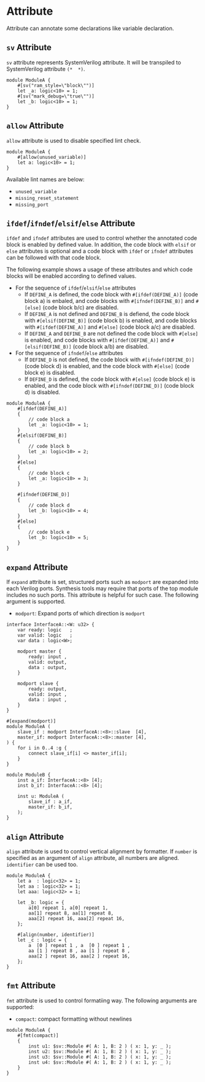 # Attribute

Attribute can annotate some declarations like variable declaration.

## `sv` Attribute

`sv` attribute represents SystemVerilog attribute.
It will be transpiled to SystemVerilog attribute `(*  *)`.

```veryl,playground
module ModuleA {
    #[sv("ram_style=\"block\"")]
    let _a: logic<10> = 1;
    #[sv("mark_debug=\"true\"")]
    let _b: logic<10> = 1;
}
```

## `allow` Attribute

`allow` attribute is used to disable specified lint check.

```veryl,playground
module ModuleA {
    #[allow(unused_variable)]
    let a: logic<10> = 1;
}
```

Available lint names are below:

* `unused_variable`
* `missing_reset_statement`
* `missing_port`

## `ifdef`/`ifndef`/`elsif`/`else` Attribute

`ifdef` and `ifndef` attributes are used to control whether the annotated code block is enabled by defined value.
In addition, the code block with `elsif` or `else` attributes is optional and a code block with `ifdef` or `ifndef` attributes can be followed with that code block.

The following example shows a usage of these attributes and which code blocks will be enabled according to defined values.

* For the sequence of `ifdef`/`elsif`/`else` attributes
    * If `DEFINE_A` is defined, the code block with `#[ifdef(DEFINE_A)]` (code block a) is enbaled, and code blocks with `#[ifndef(DEFINE_B)]` and `#[else]` (code block b/c) are disabled.
    * If `DEFINE_A` is not defined and `DEFINE_B` is defiend, the code block with `#[elsif(DEFINE_B)]` (code block b) is enabled, and code blocks with `#[ifdef(DEFINE_A)]` and `#[else]` (code block a/c) are disabled.
    * If `DEFINE_A` and `DEFINE_B` are not defined the code block with `#[else]` is enabled, and code blocks with `#[ifdef(DEFINE_A)]` and `#[elsif(DEFINE_B)]` (code block a/b) are disabled.
* For the sequence of `ifndef`/`else` attributes
    * If `DEFINE_D` is not defined, the code block with `#[ifndef(DEFINE_D)]` (code block d) is enabled, and the code block with `#[else]` (code block e) is disabled.
    * If `DEFINE_D` is defined, the code block with `#[else]` (code block e) is enabled, and the code block with `#[ifndef(DEFINE_D)]` (code block d) is disabled.

```veryl,playground
module ModuleA {
    #[ifdef(DEFINE_A)]
    {
        // code block a
        let _a: logic<10> = 1;
    }
    #[elsif(DEFINE_B)]
    {
        // code block b
        let _a: logic<10> = 2;
    }
    #[else]
    {
        // code block c
        let _a: logic<10> = 3;
    }

    #[ifndef(DEFINE_D)]
    {
        // code block d
        let _b: logic<10> = 4;
    }
    #[else]
    {
        // code block e
        let _b: logic<10> = 5;
    }
}
```

## `expand` Attribute

If `expand` attribute is set, structured ports such as `modport` are expanded into each Verilog ports.
Synthesis tools may require that ports of the top module includes no such ports. This attribute is helpful for such case.
The following argument is supported.

* `modport`: Expand ports of which direction is `modport`

```veryl,playground
interface InterfaceA::<W: u32> {
    var ready: logic   ;
    var valid: logic   ;
    var data : logic<W>;

    modport master {
        ready: input ,
        valid: output,
        data : output,
    }

    modport slave {
        ready: output,
        valid: input ,
        data : input ,
    }
}

#[expand(modport)]
module ModuleA (
    slave_if : modport InterfaceA::<8>::slave  [4],
    master_if: modport InterfaceA::<8>::master [4],
) {
    for i in 0..4 :g {
        connect slave_if[i] <> master_if[i];
    }
}

module ModuleB {
    inst a_if: InterfaceA::<8> [4];
    inst b_if: InterfaceA::<8> [4];

    inst u: ModuleA (
        slave_if : a_if,
        master_if: b_if,
    );
}
```

## `align` Attribute

`align` attribute is used to control vertical alignment by formatter.
If `number` is specified as an argument of `align` attribute, all numbers are aligned.
`identifier` can be used too.

```veryl,playground
module ModuleA {
    let a  : logic<32> = 1;
    let aa : logic<32> = 1;
    let aaa: logic<32> = 1;

    let _b: logic = {
        a[0] repeat 1, a[0] repeat 1,
        aa[1] repeat 8, aa[1] repeat 8,
        aaa[2] repeat 16, aaa[2] repeat 16,
    };

    #[align(number, identifier)]
    let _c : logic = {
        a  [0 ] repeat 1 , a  [0 ] repeat 1 ,
        aa [1 ] repeat 8 , aa [1 ] repeat 8 ,
        aaa[2 ] repeat 16, aaa[2 ] repeat 16,
    };
}
```

## `fmt` Attribute

`fmt` attribute is used to control formatiing way.
The following arguments are supported:

* `compact`: compact formatting without newlines

```veryl,playground
module ModuleA {
    #[fmt(compact)]
    {
        inst u1: $sv::Module #( A: 1, B: 2 ) ( x: 1, y: _ );
        inst u2: $sv::Module #( A: 1, B: 2 ) ( x: 1, y: _ );
        inst u3: $sv::Module #( A: 1, B: 2 ) ( x: 1, y: _ );
        inst u4: $sv::Module #( A: 1, B: 2 ) ( x: 1, y: _ );
    }
}
```
